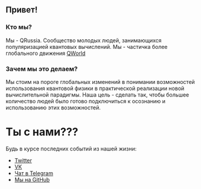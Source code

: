 ## Привет!

### Кто мы?

Мы - QRussia. Сообщество молодых людей, занимающихся популяризацией квантовых вычислений. Мы - частичка более глобального движения [QWorld](https://qworld.net/)

### Зачем мы это делаем?

Мы стоим на пороге глобальных изменений в понимании возможностей использования квантовой физики в практической реализации новой вычислительной парадигмы. Наша цель - сделать так, чтобы большее количество людей было готово подключиться к осознанию и использованию этих возможностей.

# Ты с нами???

Будь в курсе последних событий из нашей жизни:
- [Twitter](https://twitter.com/qrussia2)
- [VK](https://vk.com/qworldrussia)
- [Чат в Telegram](https://t.me/+2JEZAtbId-ZjMzRi)
- [Мы на GitHub](https://github.com/QRussia)
<!--- [FB group](https://www.facebook.com/groups/qworldrussia/) -->
<!--- [FB](https://www.facebook.com/qworldrussia/) -->
<!--- [Instagram](https://www.instagram.com/qworldrussia/) -->
